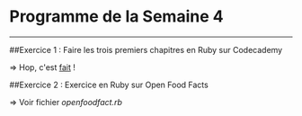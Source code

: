 # Programme de la Semaine 4
---

##Exercice 1 :
Faire les trois premiers chapitres en Ruby sur Codecademy

=> Hop, c'est [fait](https://www.codecademy.com/users/Meldut/achievements) !

##Exercice 2 :
Exercice en Ruby sur Open Food Facts

=> Voir fichier *openfoodfact.rb*


